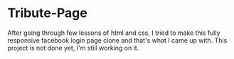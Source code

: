 # Tribute-Page
After going through few lessons of html and css, I tried to make this fully responsive facebook login page clone and that's what I came up with.  This project is not done yet, I'm still working on it.
